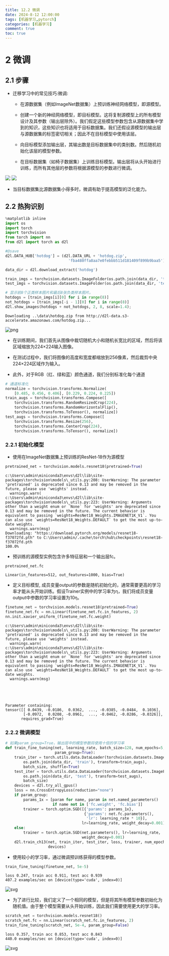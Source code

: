 ```yaml
---
title: 12.2 微调
date: 2024-8-12 12:00:00
tags: [机器学习,pytorch]
categories: [机器学习]
comment: true
toc: true
---
```


#### 

<!--more-->

# 2 微调


## 2.1 步骤

- 迁移学习中的常见技巧:微调:

    - 在源数据集（例如ImageNet数据集）上预训练神经网络模型，即源模型。

    - 创建一个新的神经网络模型，即目标模型。这将复制源模型上的所有模型设计及其参数（输出层除外）。我们假定这些模型参数包含从源数据集中学到的知识，这些知识也将适用于目标数据集。我们还假设源模型的输出层与源数据集的标签密切相关；因此不在目标模型中使用该层。

    - 向目标模型添加输出层，其输出数是目标数据集中的类别数。然后随机初始化该层的模型参数。

    - 在目标数据集（如椅子数据集）上训练目标模型。输出层将从头开始进行训练，而所有其他层的参数将根据源模型的参数进行微调。

![](../../../../../../themes/yilia/source/img/deeplearning/code/pytorch/12_computer_vision/2_finetune/1.png)
![](img/deeplearning/code/pytorch/12_computer_vision/2_finetune/1.png)


- 当目标数据集比源数据集小得多时，微调有助于提高模型的泛化能力。

## 2.2 热狗识别




```python
%matplotlib inline
import os
import torch
import torchvision
from torch import nn
from d2l import torch as d2l

#@save
d2l.DATA_HUB['hotdog'] = (d2l.DATA_URL + 'hotdog.zip',
                            'fba480ffa8aa7e0febbb511d181409f899b9baa5')

data_dir = d2l.download_extract('hotdog')

train_imgs = torchvision.datasets.ImageFolder(os.path.join(data_dir, 'train'))
test_imgs = torchvision.datasets.ImageFolder(os.path.join(data_dir, 'test'))

# 显示前8个正类样本图片和最后8张负类样本图片。
hotdogs = [train_imgs[i][0] for i in range(8)]
not_hotdogs = [train_imgs[-i - 1][0] for i in range(8)]
d2l.show_images(hotdogs + not_hotdogs, 2, 8, scale=1.4);
```

    Downloading ..\data\hotdog.zip from http://d2l-data.s3-accelerate.amazonaws.com/hotdog.zip...
    


    
![png](2_finetune_files/2_finetune_1_1.png)
    


- 在训练期间，我们首先从图像中裁切随机大小和随机长宽比的区域，然后将该区域缩放为224×224输入图像。

- 在测试过程中，我们将图像的高度和宽度都缩放到256像素，然后裁剪中央224×224区域作为输入。

- 此外，对于RGB（红、绿和蓝）颜色通道，我们分别标准化每个通道


```python
# 通道标准化
normalize = torchvision.transforms.Normalize(
    [0.485, 0.456, 0.406], [0.229, 0.224, 0.225])
train_augs = torchvision.transforms.Compose([
    torchvision.transforms.RandomResizedCrop(224),
    torchvision.transforms.RandomHorizontalFlip(),
    torchvision.transforms.ToTensor(), normalize])
test_augs = torchvision.transforms.Compose([
    torchvision.transforms.Resize(256),
    torchvision.transforms.CenterCrop(224),
    torchvision.transforms.ToTensor(), normalize])
```

### 2.2.1 初始化模型

- 使用在ImageNet数据集上预训练的ResNet‐18作为源模型


```python
pretrained_net = torchvision.models.resnet18(pretrained=True)
```

    c:\Users\admin\miniconda3\envs\d2l\lib\site-packages\torchvision\models\_utils.py:208: UserWarning: The parameter 'pretrained' is deprecated since 0.13 and may be removed in the future, please use 'weights' instead.
      warnings.warn(
    c:\Users\admin\miniconda3\envs\d2l\lib\site-packages\torchvision\models\_utils.py:223: UserWarning: Arguments other than a weight enum or `None` for 'weights' are deprecated since 0.13 and may be removed in the future. The current behavior is equivalent to passing `weights=ResNet18_Weights.IMAGENET1K_V1`. You can also use `weights=ResNet18_Weights.DEFAULT` to get the most up-to-date weights.
      warnings.warn(msg)
    Downloading: "https://download.pytorch.org/models/resnet18-f37072fd.pth" to C:\Users\admin/.cache\torch\hub\checkpoints\resnet18-f37072fd.pth
    100.0%
    

- 预训练的源模型实例包含许多特征层和一个输出层fc。


```python
pretrained_net.fc
```




    Linear(in_features=512, out_features=1000, bias=True)



- 定义目标模型, 成员变量output的参数是随机初始化的，通常需要更高的学习率才能从头开始训练。假设Trainer实例中的学习率为η，我们将成员变量output中参数的学习率设置为10η。


```python
finetune_net = torchvision.models.resnet18(pretrained=True)
finetune_net.fc = nn.Linear(finetune_net.fc.in_features, 2)
nn.init.xavier_uniform_(finetune_net.fc.weight)
```

    c:\Users\admin\miniconda3\envs\d2l\lib\site-packages\torchvision\models\_utils.py:208: UserWarning: The parameter 'pretrained' is deprecated since 0.13 and may be removed in the future, please use 'weights' instead.
      warnings.warn(
    c:\Users\admin\miniconda3\envs\d2l\lib\site-packages\torchvision\models\_utils.py:223: UserWarning: Arguments other than a weight enum or `None` for 'weights' are deprecated since 0.13 and may be removed in the future. The current behavior is equivalent to passing `weights=ResNet18_Weights.IMAGENET1K_V1`. You can also use `weights=ResNet18_Weights.DEFAULT` to get the most up-to-date weights.
      warnings.warn(msg)
    




    Parameter containing:
    tensor([[ 0.0439, -0.0186,  0.0362,  ..., -0.0385, -0.0484,  0.1036],
            [-0.0972,  0.0208, -0.0961,  ..., -0.0462, -0.0286, -0.0326]],
           requires_grad=True)



### 2.2.2 微调模型


```python
# 如果param_group=True，输出层中的模型参数将使用十倍的学习率
def train_fine_tuning(net, learning_rate, batch_size=128, num_epochs=5,
                      param_group=True):
    train_iter = torch.utils.data.DataLoader(torchvision.datasets.ImageFolder(
        os.path.join(data_dir, 'train'), transform=train_augs),
        batch_size, shuffle=True)
    test_iter = torch.utils.data.DataLoader(torchvision.datasets.ImageFolder(
        os.path.join(data_dir, 'test'), transform=test_augs),
        batch_size)
    devices = d2l.try_all_gpus()
    loss = nn.CrossEntropyLoss(reduction="none")
    if param_group:
        params_1x = [param for name, param in net.named_parameters()
                     if name not in ['fc.weight', 'fc.bias']]
        trainer = torch.optim.SGD([{'params': params_1x},
                                   {'params': net.fc.parameters(),
                                    'lr': learning_rate * 10}],
                                  lr=learning_rate, weight_decay=0.001)
    else:
        trainer = torch.optim.SGD(net.parameters(), lr=learning_rate,
                                  weight_decay=0.001)
    d2l.train_ch13(net, train_iter, test_iter, loss, trainer, num_epochs,
                   devices)
```

- 使用较小的学习率，通过微调预训练获得的模型参数。


```python
train_fine_tuning(finetune_net, 5e-5)

```

    loss 0.247, train acc 0.911, test acc 0.939
    407.2 examples/sec on [device(type='cuda', index=0)]
    


    
![svg](img/deeplearning/code/pytorch/12_computer_vision/2_finetune_files/2_finetune_13_1.svg)
    


- 为了进行比较，我们定义了一个相同的模型，但是将其所有模型参数初始化为随机值。由于整个模型需要从头开始训练，因此我们需要使用更大的学习率。


```python
scratch_net = torchvision.models.resnet18()
scratch_net.fc = nn.Linear(scratch_net.fc.in_features, 2)
train_fine_tuning(scratch_net, 5e-4, param_group=False)
```

    loss 0.357, train acc 0.853, test acc 0.843
    440.0 examples/sec on [device(type='cuda', index=0)]
    


    
![svg](img/deeplearning/code/pytorch/12_computer_vision/2_finetune_files/2_finetune_15_1.svg)
    


